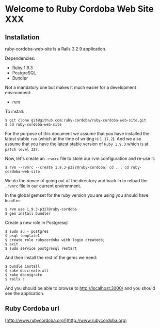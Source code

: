 # Welcome to Ruby Cordoba Web Site XXX

## Installation

ruby-cordoba-web-site is a Rails 3.2.9 application.

Dependencies:

* Ruby 1.9.3
* PostgreSQL
* Bundler

Not a mandatory one but makes it much easier for a development environment:

* rvm

To install:

    $ git clone git@github.com:ruby-cordoba/ruby-cordoba-web-site.git
    $ cd ruby-cordoba-web-site

For the purpose of this document we assume that you have installed the latest stable `rvm` (which at the time of writing is `1.17.2`). And we also assume that you have the latest stable version of `Ruby 1.9.3` which is at `patch level 327`.

Now, let's create an `.rvmrc` file to store our rvm configuration and re-use it:

    $ rvm --rvmrc --create 1.9.3-p327@ruby-cordoba; cd ..; cd ruby-cordoba-web-site

We do the _dance_ of going out of the directory and back in to reload the `.rvmrc` file in our current environment.

In the global gemset for the ruby version you are using you should have `bundler`:

    $ rvm use 1.9.3-p327@ruby-cordoba
    $ gem install bundler

Create a new role in Postgresql

    $ sudo su - postgres
    $ psql template1
    $ create role rubycordoba with login createdb;
    $ exit
    $ sudo service postgresql restart

And then install the rest of the gems we need:

    $ bundle install
    $ rake db:create:all
    $ rake db:migrate
    $ rails s

And you should be able to browse to [http://localhost:3000/](http://localhost:3000/) and you should see the application.

## Ruby Cordoba url

[http://www.rubycordoba.org/](http://www.rubycordoba.org)
